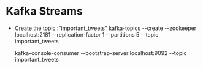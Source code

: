 
# Kafka Streams

- Create the topic :"important_tweets"
    kafka-topics --create --zookeeper localhost:2181 --replication-factor 1 --partitions 5 --topic important_tweets
    
    kafka-console-consumer --bootstrap-server localhost:9092 --topic important_tweets
        